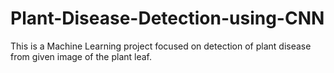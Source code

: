 # Plant-Disease-Detection-using-CNN
This is a Machine Learning project focused on detection of plant disease from given image of the plant leaf.
